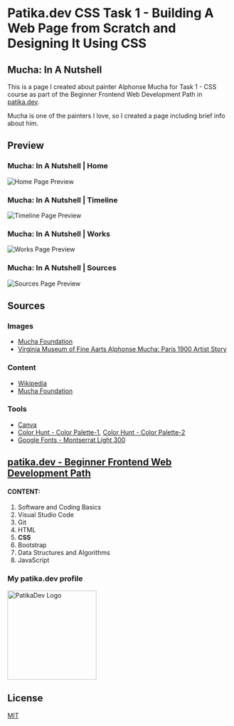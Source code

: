 # Patika.dev CSS Task 1 - Building A Web Page from Scratch and Designing It Using CSS

## Mucha: In A Nutshell

This is a page I created about painter Alphonse Mucha for Task 1 - CSS course as part of the Beginner Frontend Web Development Path in [patika.dev](https://patika.dev/).

Mucha is one of the painters I love, so I created a page including brief info about him.

## Preview

### Mucha: In A Nutshell | Home
![Home Page Preview](https://lh3.googleusercontent.com/6NVn88K8KKBXHOvJqEebhBFIKzfuS-ed-frMcWzTootsDGBJWNI6FVyq0THuKsRO-Y7kqleoHwD3FXMQIt73nQKpocF8tGYxGOj_-erae3GEYKxZj70ETsEfdmImE2ING82ZiWJYBsE=w2400)

### Mucha: In A Nutshell | Timeline
![Timeline Page Preview](https://lh3.googleusercontent.com/eYJUgxp0etvqpRXA-zWkR5eq59oiR0Ar2tf69wLdQQyzV7T4Se47AEaDaBQ8aTufBpmCx1RaEy-Wo0Gh2EYCKgOJjrmqMjaNM605zmVavDEYOHa5sNVtc9fZKfSlQdHbq0_EhwBqJdY=w2400)

### Mucha: In A Nutshell | Works
![Works Page Preview](https://lh3.googleusercontent.com/u2xmqBb9hjY15OUanSWr1Dw7Kykw7dWU8GvsqYPB4cb_A5M5vQzPhmsh_dlr09kk9V2lmDw76jPDzUOZfLlqUieUbPuPB0iac4fGl0RUy2wyYhyHJmut6OF4WfJ4h_pDKXxxslW0tHY=w2400)

### Mucha: In A Nutshell | Sources
![Sources Page Preview](https://lh3.googleusercontent.com/Fdv98yZvwmCIy3Arlo2ToqKadKob_STf5YiV6VAq3htBSMrvQ7LIKm_pBqRWoFS9MEoSOV7LIFwfoDZNbvw97jT-g-Klb1tRGzdIu57i4sj7hqSoN22oTt_nYlHEiGUCRobgV-Wgzjg=w2400)

## Sources
          
### Images

- [Mucha Foundation](http://www.muchafoundation.org/)
- [Virginia Museum of Fine Aarts Alphonse Mucha: Paris 1900 Artist Story](http://wwwmyblogtblogspotcom.blogspot.com/2021/04/virginia-museum-of-fine-arts-alphonse.html)

### Content

- [Wikipedia](https://en.wikipedia.org/wiki/Alphonse_Mucha)
- [Mucha Foundation](http://www.muchafoundation.org/)

### Tools

- [Canva](https://www.canva.com/)
- [Color Hunt - Color Palette-1](https://colorhunt.co/palette/a0937de7d4b5f6e6cbe3cdc1), [Color Hunt - Color Palette-2](https://colorhunt.co/palette/556052af6b58cbbcb1f2efea)
- [Google Fonts - Montserrat Light 300](https://fonts.google.com/specimen/Montserrat)

## [patika.dev - Beginner Frontend Web Development Path](https://app.patika.dev/paths/baslangic-seviye-frontend-web-development-patikasi)

#### CONTENT:
1. Software and Coding Basics
2. Visual Studio Code
3. Git
4. HTML
5. **CSS**
6. Bootstrap
7. Data Structures and Algorithms
8. JavaScript

### My patika.dev profile

<a href="https://app.patika.dev/hulyamartli"><img src="https://lh3.googleusercontent.com/pw/AMWts8DDaslCyOx3O92hkQj2cbszknAS3WSaQVoch6Vhy6esCHip8gWN6lOIK-mtard_bBQDrgWVeOIsfoPT3V-bMFtq14Ju5tXG2KTDVhu0myNbQyJbkFSDcvdr_VnTXBFJ2Q22pUGHAnPX7o5cOdeV5ulQFQ=w293-h134-no?authuser=0" width="200" alt="PatikaDev Logo"></a>

## License

[MIT](https://choosealicense.com/licenses/mit/)
